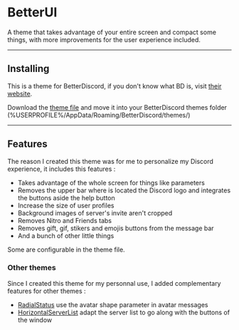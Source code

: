 # BetterUI
A theme that takes advantage of your entire screen and compact some things, with more improvements for the user experience included.

---

## Installing

This is a theme for BetterDiscord, if you don't know what BD is, visit [their website](https://betterdiscord.app).

Download the [theme file](https://github.com/Rashnain/BetterUI/raw/main/BetterUI.theme.css) and move it into your BetterDiscord themes folder (%USERPROFILE%/AppData/Roaming/BetterDiscord/themes/)

---

## Features

The reason I created this theme was for me to personalize my Discord experience, it includes this features :

* Takes advantage of the whole screen for things like parameters
* Removes the upper bar where is located the Discord logo and integrates the buttons aside the help button
* Increase the size of user profiles
* Background images of server's invite aren't cropped
* Removes Nitro and Friends tabs
* Removes gift, gif, stikers and emojis buttons from the message bar
* And a bunch of other little things

Some are configurable in the theme file.

### Other themes
Since I created this theme for my personnal use, I added complementary features for other themes :
* [RadialStatus](https://github.com/DiscordStyles/RadialStatus/) use the avatar shape parameter in avatar messages
* [HorizontalServerList](https://github.com/DiscordStyles/HorizontalServerList) adapt the server list to go along with the buttons of the window
